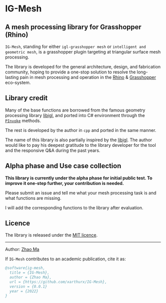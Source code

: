 # IG-Mesh


## A mesh processing library for Grasshopper (Rhino)

`IG-Mesh`, standing for either `igl-grasshopper mesh` or `intelligent and geometric mesh`, is a grasshopper plugin targeting at triangular surface mesh processing.

The library is developed for the general architecture, design, and fabrication community, hoping to provide a one-stop solution to resolve the long-lasting pain in mesh processing and operation in the [Rhino](https://www.rhino3d.com) \& [Grasshopper](https://www.grasshopper3d.com) eco-system.


## Library credit

Many of the base functions are borrowed from the famous geometry processing library [libigl](https://libigl.github.io), and ported into C# environment through the [`PInvoke`](https://www.grasshopper3d.com/forum/topics/link-use-c-code-or-c-lib-with-new-gh-plugin) methods. 

The rest is developed by the author in `cpp` and ported in the same manner.

The name of this library is also partially inspired by the [libigl](https://libigl.github.io). The author would like to pay his deepest gratitude to the library developer for the tool and the responsive Q\&A during the past years.


## Alpha phase and Use case collection
**This library is currently under the alpha phase for initial public test. To improve it one-step further, your contribution is needed.**

Please submit an issue and tell me what your mesh processing task is and what functions are missing.

I will add the corresponding functions to the library after evaluation.


## Licence
The library is released under the [MIT licence](./LICENCE.md).


---
Author: [Zhao Ma](https://beyond-disciplines.com)

If `IG-Mesh` contributes to an academic publication, cite it as:
```bib
@software{ig-mesh,
  title = {IG-Mesh},
  author = {Zhao Ma},
  url = {https://github.com/xarthurx/IG-Mesh},
  version = {0.0.1}
  year = {2022}
}
```
<!-- ## Compilation and Contribution -->
<!-- To compile, one need to download the [libigl](https://libigl.github.io) library, and compile this `.NET`-based library to generate the corresponding `.gha` and `.dll` file. -->





